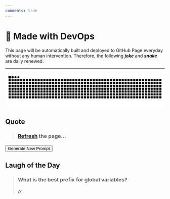 ```yaml
---
comments: true
---
```


**<h1>🤖 Made with DevOps</h1>**
<p>This page will be automatically built and deployed to GitHub Page everyday without any human intervention. Therefore, the following <strong><i>joke</i></strong> and <strong><i>snake</i></strong> are daily renewed.</p>
<hr/>
<picture align="center">
    <source media="(prefers-color-scheme: dark)" srcset="https://raw.githubusercontent.com/LaansDole/LaansDole/snake-svg/github-contribution-grid-snake-dark.svg">
    <source media="(prefers-color-scheme: light)" srcset="https://raw.githubusercontent.com/LaansDole/LaansDole/snake-svg/github-contribution-grid-snake.svg">
    <img alt="github contribution grid snake animation" src="https://raw.githubusercontent.com/LaansDole/LaansDole/snake-svg/github-contribution-grid-snake.svg">
</picture>
<div class="card">
  <h2><strong>Quote</strong></h2>
  <div class="card-body">
    <blockquote class="blockquote mb-0">
      <h3><a href="https://laansdole.github.io/LaansDole/daily-devops/" target=_self>Refresh</a> the page...</h3>
      <footer class="blockquote-footer">
        <i><h4 title="Source Title"></h4></i>
      </footer>
    </blockquote>
    <button 
      type="button"
      id="new-quote" 
      class="btn btn-custom"
      style="--bs-btn-padding-y: .25rem; --bs-btn-padding-x: .5rem; --bs-btn-font-size: .75rem;"
    >
      Generate New Prompt
    </button>
  </div>
</div>
<h2><strong>Laugh of the Day</strong></h2>

<blockquote><h3>What is the best prefix for global variables?</h3><h4><i>//</i></h4></blockquote>